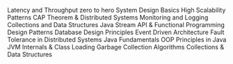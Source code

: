 Latency and Throughput zero to hero
System Design Basics
High Scalability Patterns
CAP Theorem & Distributed Systems
Monitoring and Logging
Collections and Data Structures
Java Stream API & Functional Programming
Design Patterns
Database Design Principles
Event Driven Architecture
 Fault Tolerance in Distributed Systems
 Java Fundamentals
 OOP Principles in Java
 JVM Internals & Class Loading
 Garbage Collection Algorithms
 Collections & Data Structures